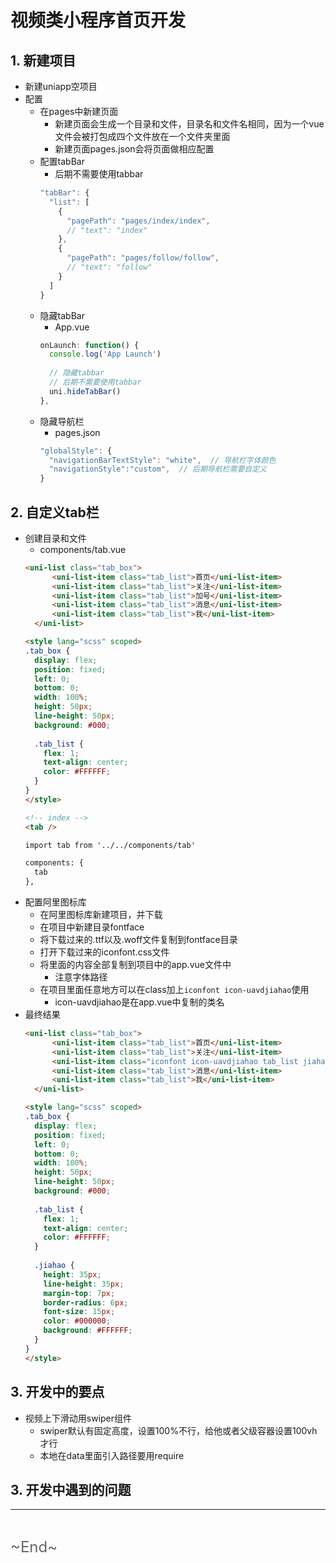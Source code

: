 # 视频类小程序首页开发
<ClientOnly>
  <Valine></Valine>
</ClientOnly>

## 1. 新建项目
- 新建uniapp空项目
- 配置
  - 在pages中新建页面
    - 新建页面会生成一个目录和文件，目录名和文件名相同，因为一个vue文件会被打包成四个文件放在一个文件夹里面
    - 新建页面pages.json会将页面做相应配置
  - 配置tabBar
    - 后期不需要使用tabbar
    ```js
    "tabBar": {
      "list": [
        {
          "pagePath": "pages/index/index",
          // "text": "index"
        },
        {
          "pagePath": "pages/follow/follow",
          // "text": "follow"
        }
      ]
    }
    ```
  - 隐藏tabBar
    - App.vue
    ```js
    onLaunch: function() {
      console.log('App Launch')
      
      // 隐藏tabbar
      // 后期不需要使用tabbar
      uni.hideTabBar()
    },
    ```
  - 隐藏导航栏
    - pages.json
    ```js
    "globalStyle": {
      "navigationBarTextStyle": "white",  // 导航栏字体颜色
      "navigationStyle":"custom",  // 后期导航栏需要自定义
    }
    ```

## 2. 自定义tab栏
- 创建目录和文件
  - components/tab.vue
  ```html
  <uni-list class="tab_box">
		<uni-list-item class="tab_list">首页</uni-list-item>
		<uni-list-item class="tab_list">关注</uni-list-item>
		<uni-list-item class="tab_list">加号</uni-list-item>
		<uni-list-item class="tab_list">消息</uni-list-item>
		<uni-list-item class="tab_list">我</uni-list-item>
	</uni-list>

  <style lang="scss" scoped>
  .tab_box {
    display: flex;
    position: fixed;
    left: 0;
    bottom: 0;
    width: 100%;
    height: 50px;
    line-height: 50px;
    background: #000;
    
    .tab_list {
      flex: 1;
      text-align: center;
      color: #FFFFFF;
    }
  }
  </style>

  <!-- index -->
  <tab />

  import tab from '../../components/tab'

  components: {
    tab
  },
  ```
- 配置阿里图标库
  - 在阿里图标库新建项目，并下载
  - 在项目中新建目录fontface
  - 将下载过来的.ttf以及.woff文件复制到fontface目录
  - 打开下载过来的iconfont.css文件
  - 将里面的内容全部复制到项目中的app.vue文件中
    - 注意字体路径
  - 在项目里面任意地方可以在class加上`iconfont icon-uavdjiahao`使用
    - icon-uavdjiahao是在app.vue中复制的类名
- 最终结果
  ```html
  <uni-list class="tab_box">
		<uni-list-item class="tab_list">首页</uni-list-item>
		<uni-list-item class="tab_list">关注</uni-list-item>
		<uni-list-item class="iconfont icon-uavdjiahao tab_list jiahao"></uni-list-item>
		<uni-list-item class="tab_list">消息</uni-list-item>
		<uni-list-item class="tab_list">我</uni-list-item>
	</uni-list>

  <style lang="scss" scoped>
  .tab_box {
    display: flex;
    position: fixed;
    left: 0;
    bottom: 0;
    width: 100%;
    height: 50px;
    line-height: 50px;
    background: #000;
    
    .tab_list {
      flex: 1;
      text-align: center;
      color: #FFFFFF;
    }
    
    .jiahao {
      height: 35px;
      line-height: 35px;
      margin-top: 7px;
      border-radius: 6px;
      font-size: 15px;
      color: #000000;
      background: #FFFFFF;
    }
  }
  </style>
  ```

## 3. 开发中的要点
- 视频上下滑动用swiper组件
  - swiper默认有固定高度，设置100%不行，给他或者父级容器设置100vh才行
  - 本地在data里面引入路径要用require

## 3. 开发中遇到的问题


---
<br />

<font color="#666" size="5">\~End~</font>